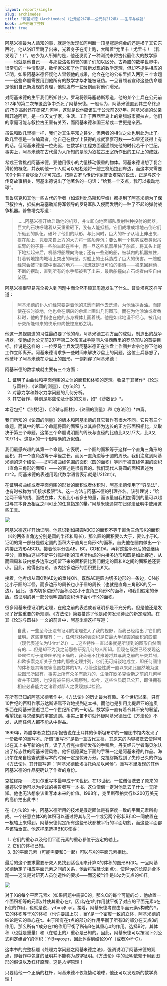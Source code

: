 ```yaml
---
layout: report/single
slug: archimedes
title: "阿基米德（Archimedes）（公元前287年——公元前212年）——生平与成就"
book: 上帝创造了整数
math: true
---
```

阿基米德最为人熟知的事，就是他发现如何判断一顶皇冠是纯金的还是掺了其它东西时，他从浴缸里跳了出来，光着身子在街上跑，大叫着“尤里卡！尤里卡！（我发现了！）”。较少为人所知的是，他还发明了一种测试来将古代最伟大的数学家——也就是他自己——与那些沽名钓誉的骗子们加以区分。古希腊的数学世界中，很常见的一种情形是，数学家公布了他们最新发现的数学定理，但却不提供相应的证明。如果阿基米德怀疑他人冒领他的成果，他会在他的公布里插入两到三个命题——这些命题需要用到他所有的数学才华才能被证伪。一旦冒领者宣称这些伪命题是他们自己新发现的真理，他就发布一些反例而将他们曝光。

对阿基米德的生平我们所知甚少。罗马将领马塞勒斯写道，他的某个士兵在公元前212年的第二次布匿战争中杀死了阿基米德。一般认为，阿基米德直到其生命终点的75岁高龄还在研究几何学，这就是说他应该生于公元前287年。阿基米德的父亲叫菲迪阿斯，是一位天文学家，生活、工作于西西里岛上的希腊城市叙拉古。他们的家庭可能与叙拉古王室有关系，而阿基米德和国王希戎二世更是亲密。

虽说和欧几里德一样，我们对其生平知之甚少，但两者的相似之处也到此为止了。欧几里德是一位编纂者，他自己在数学上获得的成就寥寥可数——如果还谈得上有的话。但阿基米德是一位先驱，在数学和工程方面遥遥领先他的时代若干个世纪。事实上，阿基米德在古代最为人所知的是他为叙拉古王室所作出的工程上的成就。

希戎王曾挑战阿基米德，要他用很小的力量移动很重的物体。阿基米德设想了复合滑轮的概念，并表明他一个人就可以轻松地将一艘三桅船拉到岸边，而这本来需要100个男子费尽全力才可完成。按照古罗马传记作家普鲁塔克的说法，正是与这个传奇故事相关，阿基米德说出了他著名的一句话：“给我一个支点，我可以撬动地球”。

普鲁塔克和其他一些古代的学者（如波利比乌斯和李维）都提到了阿基米德为了保卫叙拉古，抵抗由马塞勒斯将军领导的罗马军队入侵而发明的一种了不起的弹射战争机器。普鲁塔克写道：

>……阿基米德开始启动他的机器，并立即向地面部队发射种种投射的武器。巨大的石块呼啸着从天重重砸下，没有人能抵挡。它们成堆成堆地击倒它们所砸到的队伍，破坏了他们的队形。与此同时，巨大的杆子从墙上伸出来，搭在船上，凭着来自上方的大力将一些船弄沉；要么用一个铁钩或者类似吊车臂的钩子将一些船举起在空中，而一旦这些机器吊住了船首，将其头上尾下地挂起来后，机器将船埋向海底；还有一些别的船，被城内的机器拉住，打着转地撞向城墙上突出的峭壁，对船上的士兵造成了巨大的伤害。一艘船经常会被举到空中很高的地方——想想就是很可怕的事情——被来回翻动，不断的摆动，直到所有的水手都被甩了出来，最后船撞向岩石或者由空自由坠落。

阿基米德很容易完全投入到问题中而全然不顾其周遭发生了什么。普鲁塔克这样写道：

>阿基米德的仆人们经常要逆着他的意愿而拖他去洗澡，为他涂抹香油。而即使在彼时彼地，他也会在烟囱的余烬上画出几何图形。而在为他涂油或者香料时，他的手指也在他的赤身裸体上画着线。他是如此地漫不经心，被几何研究所能带来的快乐带向恍惚忘形之境。

他这一忽视周遭的习性最终要了他的命。阿基米德工程方面的成就，制造出的战争机器，使他成为公元前287年第二次布匿战争期间入侵西西里的罗马军队的首要目标。传说是这样的：一位罗马士兵发现阿基米德正在沙盘上作图并命令他停下他的工作立即离开。阿基米德请求多一些时间来解决沙盘上的问题。这位士兵暴怒了，他破坏了阿基米德在沙盘上的图形，一剑刺穿了阿基米德！

阿基米德的数学成就主要有三个方面：

1. 证明了由曲线和平面包围的立体的面积和体积的定理。收录于其著作*《论球与圆柱》*，*《论圆的测量》*，*《方法论》*。
2. 对静力学和静水力学问题的几何分析。
3. 其它著作，特别是那些论及计数的文章，如*《沙数记》*。

本卷包括*《沙数记》*，*《论球与圆柱》*，*《论圆的测量》*和*《方法论》*四篇。

我们所知的《论圆的测量》的版本和阿基米德的其它著作有很大不同。它只有三个命题。而其中的第二个命题将圆的面积与以其直径为边长的正方形面积相比，又取决于第三个命题。这第三个命题说明圆的周长与直径的比值比3又1/7大，比3又10/71小。这是π的一个很精确的近似值。

我们最感兴趣的其第一个命题。它表明，一个圆的面积等于这样一个直角三角形的面积，其一个直角边等于半径之长，而另一直角边等于圆的周长。我们注意到阿基米德的这个结论——即将被曲线包围的面积（圆的面积）等同于被直线包围的面积（直角三角形的面积）——的表述是很有趣的。我们现代人将圆的面积表述为πr^2。阿基米德的表述用现代数学语言表示就是1/2(2πr)r。

在证明被曲线或者平面包围的形状的面积或者体积时，阿基米德使用了“穷举法”，也有时被称为“间接求极限”法。这一方法与阿基米德的引理齐名。该引理说：“给定两不等的线、面或立体，大者比小者多出的量，而该量自我相加得到的量可以超过与其本身及相互之间可比的任意指定的量。”阿基米德通常在归谬法证明中使用这些工具。

![]({{site.url}}/assets/img/gcti/0201.png)

阿基米德这样开始证明。他意识到如果圆ABCD的面积不等于直角三角形K的面积（K的两条直角边分别是圆的半径和周长），那么圆的面积要么大于，要么小于K。证明的第一部分是假定圆的面积大于直角三角形K的面积。首先他在圆内做出一个内接正方形ABCD。接着他平分弧AB，BC，CD和DA，再将这些平分后的弧继续平分，直到由这些不断平分弧得到的顶点所构成的内接多边形和圆是如此接近，从而圆周和该内接多边形之间留下来的面积要比我们假定的圆和K之间的面积差还要小。因此，他得出结论，该内接多边形的面积要比K大。

接着，他考虑从圆O到AE边的垂线ON。既然AE是圆内切多边形的一条边，ON必定小于圆的半径，而多边形的周长也小于圆的周长（也就是直角三角形K的另一边）。因此，该内切多边形的面积必定小于直角三角形K的面积，和我们假定的矛盾。该证明的另一部分表明圆的面积也不会小于K的面积。

很多阿基米德证明的定理，在他之前的表述或者证明都是不充分的。但是他还是发现了好些重要的新规则。《方法论》简要描述了他是如何发现待证的新定理的。在其《论球与圆柱》一文的前言中，阿基米德这样写道：

>自此，一些至今还没有证明的定理进入了我的视野，而我已经给出了它们的证明。这些定理有：一，任何球体的表面积是它最大半径圆的面积的四倍（现代表述法为\\(4πr^2\\)）……这些特性一直以来就是所谈到的图形自然固有的……但是却不为我之前那些研究几何的人所知。但现在既然已经发现这些属性对于这些图形是正确的，我会毫不犹豫地将其与我之前的研究并列，和欧多索克斯关于立体的那些定理并列，它们无可辩驳地成立，即任何圆锥的体积是其等底等高圆柱体的1/3。尽管这些性质一直以来如此自然地为这些图形所固有，事实上所有众多有能力的、生活在欧多克索斯之前的几何学者并不知晓，也没有被任何人观察到。如今，这些性质既已公开，即供拥有相应必备能力之诸君对鄙人之发现加以检验。

在所有已知的阿基米德著作中，《方法论》的历史最为有趣。多个世纪以来，只有10世纪的百科作家苏达斯语焉不详地提到这本书。而他也是引用比提尼亚的迪奥多西在阿基米德逝世后一个世纪所讲的一句话。数学家一直有着令其不安的奢望，希望找到寻求结果的宇宙通则。事实上笛卡尔就怀疑阿基米德压住《方法论》不发，从而任何人都不能从中得益。

1899年，希腊学者克拉缪斯报告说在土耳其的伊斯坦布尔的一座图书馆内发现了一份数学的重写本。所谓“重写本”是指一篇古代文档，其原来的内容被洗去使得可以在其上书写新的内容。读了几行克拉缪斯发布的手稿后，丹麦经典学者海贝尔认出了标志性的阿基米德风格。他怀疑隐藏在下面的手稿一定是阿基米德的作品。海贝尔在亲自检查该重写本的时候一定是惊讶万分。克拉缪斯找到了失传已久的作品《方法论》。其开篇写道：“阿基米德致埃拉托色尼以问候”。重写本里发现的其他阿基米德的作品更确认了作者的身份。

克拉缪斯——海贝尔重写本最早成于10世纪。在13世纪，一位僧侣洗去了原来的墨迹以便他可以为虔诚的祷告者写一本书。这位僧侣一定对他洗去了什么一无所知。他也无法想象该重写本未来的价值。1998年，克里斯蒂拍卖行以200万美元的高价拍出此书！

在《方法论》中，阿基米德所用的技术是假定固体是有密度一致的平面元素所构成。一个任意立体X的体积可以通过将其与另一个或另两个形状B和C一同放置在一根轴上来得到。阿基米德假定所有这些形状都被平行的平面切割，而这些平面都与该轴垂直。他这样来选择B和C使得：

1. 它们的重心以及他们平面元素的重心都位于选定的轴上。
2. 它们的体积已知。
3. B的平面元素（可能需要和C一起）可以与X的平面元素相比。

最后的这个要求需要研究人员找到适合用来计算X的体积的图形B和C。一旦阿基米德确定了相应平面元素之间的关系，他会将轴延长到点τ，使得τφ的长度适合本题——这又是对研究人员创造性的要求——而这被当作是以φ为支点的杠杆。

![]({{site.url}}/assets/img/gcti/0202.png)

对于X的每个平面元素x（如果问题中需要C的，那么C的每个可能的c），他放置一个面积相等的元素y并使其重心在τ，因此y在τ的作用就平衡了对应的平面元素b在β点的作用，也就是说，y:b=φβ:φτ。接着，阿基米德考虑由平面元素y构成的Y。它的体积等于X的体积（也许要加上C），而Y是一个密度一致的立体，阿基米德的结论是它的重心在τ。由于所有在τ点的部分的作用平衡了所有B的部分在支点β的作用，那么所有Y成分在τ的作用平衡了所有B在其重心σ的作用。选择B时，其体积（也就是重量）和（在轴上的）重心是已知的。因此，阿基米德可以按照下列公式判定组合Y的体积：Y:B=φσ:φτ，因此他得到结论X=Y（或者X=Y-C）。

这本书的完整标题《处理力学问题之阿基米德之法》，强调说明了阿基米德的观点，即著作中包含的证明并不能称为*数学*证明。《方法论》中的证明依赖于用到图形的假设以及杠杆原理。这是*力学*原理！

只要给他一个正确的杠杆，阿基米德不仅能撬动地球，他还可以发现新的数学真理！
